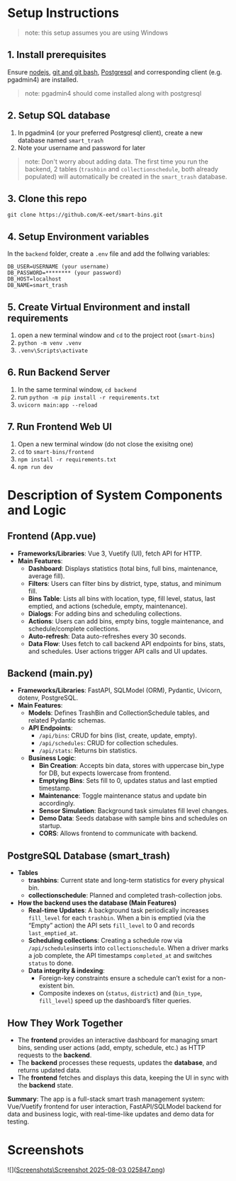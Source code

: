 # Setup Instructions
> note: this setup assumes you are using Windows
## 1. Install prerequisites
Ensure [nodejs](https://nodejs.org/en), [git and git bash](https://git-scm.com/downloads), [Postgresql](https://www.postgresql.org/download/) and corresponding client (e.g. pgadmin4) are installed.
> note: pgadmin4 should come installed along with postgresql
## 2. Setup SQL database
1. In pgadmin4 (or your preferred Postgresql client), create a new database named `smart_trash`
2. Note your username and password for later
> note: Don't worry about adding data. The first time you run the backend, 2 tables (`trashbin` and `collectionschedule`, both already populated) will automatically be created in the `smart_trash` database.
## 3. Clone this repo
`git clone https://github.com/K-eet/smart-bins.git`
## 4. Setup Environment variables
In the `backend` folder, create a `.env` file and add the follwing variables:
```env
DB_USER=USERNAME (your username)
DB_PASSWORD=******** (your password)
DB_HOST=localhost
DB_NAME=smart_trash
```
## 5. Create Virtual Environment and install requirements
1. open a new terminal window and `cd` to the project root (`smart-bins`)
2. `python -m venv .venv`
3. `.venv\Scripts\activate`
## 6. Run Backend Server
1. In the same terminal window, `cd backend`
2. run `python -m pip install -r requirements.txt`
3. `uvicorn main:app --reload`
## 7. Run Frontend Web UI
1. Open a new terminal window (do not close the exisitng one)
2. `cd` to `smart-bins/frontend`
3. `npm install -r requirements.txt`
4. `npm run dev`

# Description of System Components and Logic
## Frontend (App.vue)
- **Frameworks/Libraries**: Vue 3, Vuetify (UI), fetch API for HTTP.
- **Main Features**:
    - **Dashboard**: Displays statistics (total bins, full bins, maintenance, average fill).
    - **Filters**: Users can filter bins by district, type, status, and minimum fill.
    - **Bins Table**: Lists all bins with location, type, fill level, status, last emptied, and actions (schedule, empty, maintenance).
    - **Dialogs**: For adding bins and scheduling collections.
    - **Actions**: Users can add bins, empty bins, toggle maintenance, and schedule/complete collections.
    - **Auto-refresh**: Data auto-refreshes every 30 seconds.
    - **Data Flow**: Uses fetch to call backend API endpoints for bins, stats, and schedules. User actions trigger API calls and UI updates.
## Backend (main.py)
- **Frameworks/Libraries**: FastAPI, SQLModel (ORM), Pydantic, Uvicorn, dotenv, PostgreSQL.
- **Main Features**:
    - **Models**: Defines TrashBin and CollectionSchedule tables, and related Pydantic schemas.
    - **API Endpoints**:
        - `/api/bins`: CRUD for bins (list, create, update, empty).
        - `/api/schedules`: CRUD for collection schedules.
        - `/api/stats`: Returns bin statistics.
    - **Business Logic**:
        - **Bin Creation**: Accepts bin data, stores with uppercase bin_type for DB, but expects lowercase from frontend.
        - **Emptying Bins**: Sets fill to 0, updates status and last emptied timestamp.
        - **Maintenance**: Toggle maintenance status and update bin accordingly.
        - **Sensor Simulation**: Background task simulates fill level changes.
        - **Demo Data**: Seeds database with sample bins and schedules on startup.
        - **CORS**: Allows frontend to communicate with backend.
## PostgreSQL Database (smart_trash)
- **Tables**
    - **trashbins**: Current state and long-term statistics for every physical bin.
    - **collectionschedule**: Planned and completed trash-collection jobs.
- **How the backend uses the database (Main Features)**
    - **Real-time Updates**: A background task periodically increases `fill_level` for each `trashbin`. When a bin is emptied (via the “Empty” action) the API sets `fill_level` to 0 and records `last_emptied_at`.
    - **Scheduling collections**: Creating a schedule row via `/api/schedules`inserts into `collectionschedule`. When a driver marks a job complete, the API timestamps `completed_at` and switches `status` to done.
    - **Data integrity & indexing**:
        - Foreign-key constraints ensure a schedule can’t exist for a non-existent bin.
        - Composite indexes on (`status`, `district`) and (`bin_type`, `fill_level`) speed up the dashboard’s filter queries.
## How They Work Together
- The **frontend** provides an interactive dashboard for managing smart bins, sending user actions (add, empty, schedule, etc.) as HTTP requests to the **backend**.
- The **backend** processes these requests, updates the **database**, and returns updated data.
- The **frontend** fetches and displays this data, keeping the UI in sync with the **backend** state.

**Summary**:
The app is a full-stack smart trash management system: Vue/Vuetify frontend for user interaction, FastAPI/SQLModel backend for data and business logic, with real-time-like updates and demo data for testing.

# Screenshots
![]([Screenshots\Screenshot 2025-08-03 025847.png](https://github.com/K-eet/smart-bins/blob/main/Screenshots/Screenshot%202025-08-03%20025847.png))
